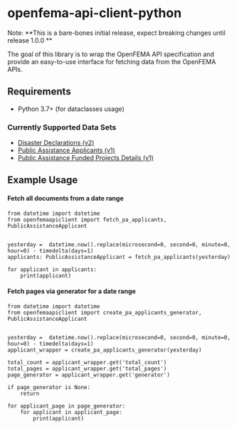 # openfema-api-client-python
Note: **This is a bare-bones initial release, expect breaking changes until release 1.0.0 **

The goal of this library is to wrap the OpenFEMA API specification and provide
an easy-to-use interface for fetching data from the OpenFEMA APIs.

## Requirements
 - Python 3.7+ (for dataclasses usage)

### Currently Supported Data Sets
 - [Disaster Declarations (v2)](https://www.fema.gov/openfema-data-page/disaster-declarations-summaries-v2)
 - [Public Assistance Applicants (v1)](https://www.fema.gov/openfema-data-page/public-assistance-applicants)
 - [Public Assistance Funded Projects Details (v1)](https://www.fema.gov/openfema-data-page/public-assistance-funded-projects-details)

## Example Usage
#### Fetch all documents from a date range
```
from datetime import datetime
from openfemaapiclient import fetch_pa_applicants, PublicAssistanceApplicant


yesterday =  datetime.now().replace(microsecond=0, second=0, minute=0, hour=0) - timedelta(days=1)
applicants: PublicAssistanceApplicant = fetch_pa_applicants(yesterday)

for applicant in applicants:
    print(applicant)
```

#### Fetch pages via generator for a date range
```
from datetime import datetime
from openfemaapiclient import create_pa_applicants_generator, PublicAssistanceApplicant


yesterday =  datetime.now().replace(microsecond=0, second=0, minute=0, hour=0) - timedelta(days=1)
applicant_wrapper = create_pa_applicants_generator(yesterday)

total_count = applicant_wrapper.get('total_count')
total_pages = applicant_wrapper.get('total_pages')
page_generator = applicant_wrapper.get('generator')

if page_generator is None:
    return

for applicant_page in page_generator:
    for applicant in applicant_page:
        print(applicant)
```